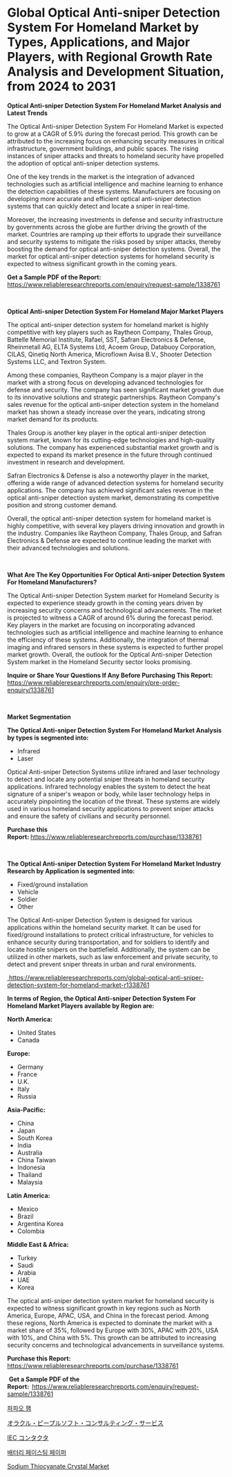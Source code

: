 <p><h1>Global Optical Anti-sniper Detection System For Homeland Market by Types, Applications, and Major Players, with Regional Growth Rate Analysis and Development Situation, from 2024 to 2031</h1></p><p><strong>Optical Anti-sniper Detection System For Homeland Market Analysis and Latest Trends</strong></p>
<p><p>The Optical Anti-sniper Detection System For Homeland Market is expected to grow at a CAGR of 5.9% during the forecast period. This growth can be attributed to the increasing focus on enhancing security measures in critical infrastructure, government buildings, and public spaces. The rising instances of sniper attacks and threats to homeland security have propelled the adoption of optical anti-sniper detection systems.</p><p>One of the key trends in the market is the integration of advanced technologies such as artificial intelligence and machine learning to enhance the detection capabilities of these systems. Manufacturers are focusing on developing more accurate and efficient optical anti-sniper detection systems that can quickly detect and locate a sniper in real-time.</p><p>Moreover, the increasing investments in defense and security infrastructure by governments across the globe are further driving the growth of the market. Countries are ramping up their efforts to upgrade their surveillance and security systems to mitigate the risks posed by sniper attacks, thereby boosting the demand for optical anti-sniper detection systems. Overall, the market for optical anti-sniper detection systems for homeland security is expected to witness significant growth in the coming years.</p></p>
<p><strong>Get a Sample PDF of the Report:&nbsp;</strong> <a href="https://www.reliableresearchreports.com/enquiry/request-sample/1338761">https://www.reliableresearchreports.com/enquiry/request-sample/1338761</a></p>
<p>&nbsp;</p>
<p><strong>Optical Anti-sniper Detection System For Homeland Major Market Players</strong></p>
<p><p>The optical anti-sniper detection system for homeland market is highly competitive with key players such as Raytheon Company, Thales Group, Battelle Memorial Institute, Rafael, SST, Safran Electronics & Defense, Rheinmetall AG, ELTA Systems Ltd, Acoem Group, Databuoy Corporation, CILAS, Qinetiq North America, Microflown Avisa B.V., Shooter Detection Systems LLC, and Textron System.</p><p>Among these companies, Raytheon Company is a major player in the market with a strong focus on developing advanced technologies for defense and security. The company has seen significant market growth due to its innovative solutions and strategic partnerships. Raytheon Company's sales revenue for the optical anti-sniper detection system in the homeland market has shown a steady increase over the years, indicating strong market demand for its products.</p><p>Thales Group is another key player in the optical anti-sniper detection system market, known for its cutting-edge technologies and high-quality solutions. The company has experienced substantial market growth and is expected to expand its market presence in the future through continued investment in research and development.</p><p>Safran Electronics & Defense is also a noteworthy player in the market, offering a wide range of advanced detection systems for homeland security applications. The company has achieved significant sales revenue in the optical anti-sniper detection system market, demonstrating its competitive position and strong customer demand.</p><p>Overall, the optical anti-sniper detection system for homeland market is highly competitive, with several key players driving innovation and growth in the industry. Companies like Raytheon Company, Thales Group, and Safran Electronics & Defense are expected to continue leading the market with their advanced technologies and solutions.</p></p>
<p>&nbsp;</p>
<p><strong>What Are The Key Opportunities For Optical Anti-sniper Detection System For Homeland Manufacturers?</strong></p>
<p><p>The Optical Anti-sniper Detection System market for Homeland Security is expected to experience steady growth in the coming years driven by increasing security concerns and technological advancements. The market is projected to witness a CAGR of around 6% during the forecast period. Key players in the market are focusing on incorporating advanced technologies such as artificial intelligence and machine learning to enhance the efficiency of these systems. Additionally, the integration of thermal imaging and infrared sensors in these systems is expected to further propel market growth. Overall, the outlook for the Optical Anti-sniper Detection System market in the Homeland Security sector looks promising.</p></p>
<p><strong>Inquire or Share Your Questions If Any Before Purchasing This Report:</strong> <a href="https://www.reliableresearchreports.com/enquiry/pre-order-enquiry/1338761">https://www.reliableresearchreports.com/enquiry/pre-order-enquiry/1338761</a></p>
<p>&nbsp;</p>
<p><strong>Market Segmentation</strong></p>
<p><strong>The Optical Anti-sniper Detection System For Homeland Market Analysis by types is segmented into:</strong></p>
<p><ul><li>Infrared</li><li>Laser</li></ul></p>
<p><p>Optical Anti-sniper Detection Systems utilize infrared and laser technology to detect and locate any potential sniper threats in homeland security applications. Infrared technology enables the system to detect the heat signature of a sniper's weapon or body, while laser technology helps in accurately pinpointing the location of the threat. These systems are widely used in various homeland security applications to prevent sniper attacks and ensure the safety of civilians and security personnel.</p></p>
<p><strong>Purchase this Report:&nbsp;</strong><a href="https://www.reliableresearchreports.com/purchase/1338761">https://www.reliableresearchreports.com/purchase/1338761</a></p>
<p>&nbsp;</p>
<p><strong>The Optical Anti-sniper Detection System For Homeland Market Industry Research by Application is segmented into:</strong></p>
<p><ul><li>Fixed/ground installation</li><li>Vehicle</li><li>Soldier</li><li>Other</li></ul></p>
<p><p>The Optical Anti-sniper Detection System is designed for various applications within the homeland security market. It can be used for fixed/ground installations to protect critical infrastructure, for vehicles to enhance security during transportation, and for soldiers to identify and locate hostile snipers on the battlefield. Additionally, the system can be utilized in other markets, such as law enforcement and private security, to detect and prevent sniper threats in urban and rural environments.</p></p>
<p><a href="https://www.reliableresearchreports.com/global-optical-anti-sniper-detection-system-for-homeland-market-r1338761">&nbsp;https://www.reliableresearchreports.com/global-optical-anti-sniper-detection-system-for-homeland-market-r1338761</a></p>
<p><strong>In terms of Region, the Optical Anti-sniper Detection System For Homeland Market Players available by Region are:</strong></p>
<p>
    <p> <strong> North America: </strong>
        <ul>
            <li>United States</li>
            <li>Canada</li>
        </ul>
        </p> 
    <p> <strong> Europe: </strong>
        <ul>
            <li>Germany</li>
            <li>France</li>
            <li>U.K.</li>
            <li>Italy</li>
            <li>Russia</li>
        </ul>
        </p> 
    <p> <strong> Asia-Pacific: </strong>
        <ul>
            <li>China</li>
            <li>Japan</li>
            <li>South Korea</li>
            <li>India</li>
            <li>Australia</li>
            <li>China Taiwan</li>
            <li>Indonesia</li>
            <li>Thailand</li>
            <li>Malaysia</li>
        </ul>
        </p> 
    <p> <strong> Latin America: </strong>
        <ul>
            <li>Mexico</li>
            <li>Brazil</li>
            <li>Argentina Korea</li>
            <li>Colombia</li>
        </ul>
        </p> 
    <p> <strong> Middle East & Africa: </strong>
        <ul>
            <li>Turkey</li>
            <li>Saudi</li>
            <li>Arabia</li>
            <li>UAE</li>
            <li>Korea</li>
        </ul>
    </p>
    </p>
<p><p>The optical anti-sniper detection system market for homeland security is expected to witness significant growth in key regions such as North America, Europe, APAC, USA, and China in the forecast period. Among these regions, North America is expected to dominate the market with a market share of 35%, followed by Europe with 30%, APAC with 20%, USA with 10%, and China with 5%. This growth can be attributed to increasing security concerns and technological advancements in surveillance systems.</p></p>
<p><strong>Purchase this Report: </strong><a href="https://www.reliableresearchreports.com/purchase/1338761">https://www.reliableresearchreports.com/purchase/1338761</a></p>
<p>&nbsp;<strong>Get a Sample PDF of the Report:&nbsp;&nbsp;</strong><a href="https://www.reliableresearchreports.com/enquiry/request-sample/1338761">https://www.reliableresearchreports.com/enquiry/request-sample/1338761</a></p>
<p><strong></strong></p>
<p><p><a href="https://github.com/kvbohdfy111/Market-Research-Report-List-1/blob/main/2514382122270.md">파파오 햄</a></p><p><a href="https://medium.com/@bonniehoppe1/%E3%82%AA%E3%83%A9%E3%82%AF%E3%83%ABpeoplesoft%E3%82%B3%E3%83%B3%E3%82%B5%E3%83%AB%E3%83%86%E3%82%A3%E3%83%B3%E3%82%B0%E3%82%B5%E3%83%BC%E3%83%93%E3%82%B9%E5%B8%82%E5%A0%B4-%E3%82%BF%E3%82%A4%E3%83%97-%E3%82%A2%E3%83%97%E3%83%AA%E3%82%B1%E3%83%BC%E3%82%B7%E3%83%A7%E3%83%B3-%E3%81%8A%E3%82%88%E3%81%B3%E5%9C%B0%E7%90%86%E3%81%AB%E3%82%88%E3%82%8B%E5%8C%85%E6%8B%AC%E7%9A%84%E3%81%AA%E8%A9%95%E4%BE%A1-0c077ba9b5b8">オラクル・ピープルソフト・コンサルティング・サービス</a></p><p><a href="https://github.com/Alenaieme/Market-Research-Report-List-1/blob/main/9694466123373.md">IEC コンタクタ</a></p><p><a href="https://github.com/rifqimuhammad018/Market-Research-Report-List-1/blob/main/5535291122271.md">배터리 페이스팅 페이퍼</a></p><p><a href="https://github.com/josesg55/Market-Research-Report-List-3/blob/main/sodium-thiocyanate-crystal-market.md">Sodium Thiocyanate Crystal Market</a></p></p>